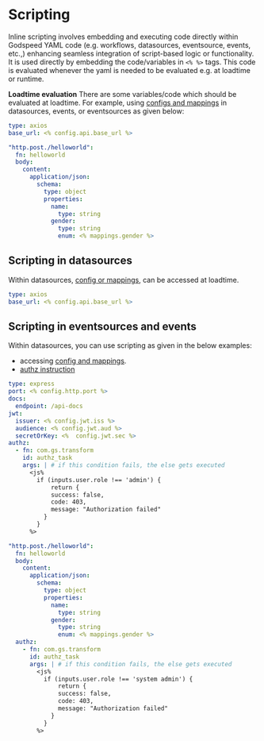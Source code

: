 # Scripting

Inline scripting involves embedding and executing code directly within Godspeed YAML code (e.g. workflows, datasources, eventsource, events, etc.,) enhancing seamless integration of script-based logic or functionality.   
It is used directly by embedding the code/variables in `<% %>` tags. This code is evaluated whenever the yaml is needed to be evaluated e.g. at loadtime or runtime. 
     
**Loadtime evaluation** There are some variables/code which should be evaluated at loadtime. For example, using [configs and mappings](../config-and-mappings/config.md) in datasources, events, or eventsources as given below:
```yaml title=src/datasources/api.yaml
type: axios
base_url: <% config.api.base_url %>
```
```yaml title=src/events/helloworld.yaml
"http.post./helloworld":
  fn: helloworld
  body:
    content:
      application/json:
        schema:
          type: object
          properties:
            name:
              type: string
            gender:
              type: string
              enum: <% mappings.gender %>
```
<!-- d
## Default language at global level
The default language is `js`. You can change the default language globally in `defaults.lang` key in `config/default.yaml`. It will be applicable everywhere unless overridden explicitly.    
```yaml title=config/default.yaml
defaults:
  lang: js #coffee
```

## Override the default language
You can override the default language by specifying the language inside the starting tag like `<coffee%` or `<js%`
```yaml
type: axios
base_url: <js% config.api.base_url %>
port: <coffee% config.port %>
```
<!-- 
## Scripting in workflows
We use scripting in workflows/functions for dynamic evaluation of variables in `<% %>` tags.

### Accessing ctx properties using scripting

The values of all [`ctx`](/docs/microservices-framework/workflows/native-language-functions.md#gscontext) properties can be assessed using scripting tags.

**1. Evaluating the inputs using scripting**

```yaml
summary: Summing x + y
description: Here we sum two hardcoded x and y values. Feel free to try using API inputs from body or params!
tasks:
  - id: sum_step1
    description: add two numbers
    fn: com.gs.transform
    args: <% inputs.body.x + inputs.body.y %>
```

**2. Evaluating the outputs using scripting**
```yaml
summary: Summing x + y
description: Here we sum two hardcoded x and y values. Feel free to try using API inputs from body or params!
tasks:
  - id: sum_step1
    description: add two numbers
    fn: com.gs.transform
    args: <% inputs.body.x + inputs.body.y %>
  - id: sum_step2
    fn: com.gs.return
    args: <% outputs.sum_step1 %>
```

**3. Evaluating the outputs using scripting bracket notation**
```yaml
  summary: parallel function
  tasks:
    - id: parallel
      fn: com.gs.parallel
      tasks:
        - id: 1st
          fn: com.gs.return
          args: "నమస్కారం"

        - id: 2nd
          fn: com.gs.return
          args: "नमस्ते"

        - id: 3rd
          fn: com.gs.return
          args: "Hello"
    - id: step2
      fn: com.gs.return
      args: |
        <% outputs["1st"] %>
```

### Dynamic evaluation using coffee/js scripting

You can use coffee/js to write embedded code in:
- args which are the arguments to the the function.
- transformations in [`com.gs.transform`](/docs/microservices-framework/workflows/yaml-workflows/inbuilt-workflows.md#comgstransform) and [`com.gs.return`](/docs/microservices-framework/workflows/yaml-workflows/inbuilt-workflows.md#comgsreturn)
- [authz instruction](../authorization/authz-usecases.md/#c-authorization-at-task-level) at task level.
- [on_error](../workflows/yaml-workflows/workflow-dsl.md/#error-handling) in workflow tasks.

**1. Scripting with coffee**
```
summary: test the coffee scripting
id: coffee_workflow
description: Test the coffee script
tasks:
  - id: sum
    fn: com.gs.transform
    args: |
      <coffee% 
        if inputs.query.name
          return "Hello Shirisha"
        else 
          return "Hello Developer"
      %>
```
**2. Scripting with Javascript**
```
summary: performing js scrpit 
tasks:
  - id: first_task
    fn: com.gs.return
    args: |
      <js%
        if(inputs.query.name){
          return `Hello ${inputs.query.name}!`
        }
        return 'Hello Developer!'
      %>
```

:::info Compile-time configuration data and mappings are present, however at runtime, the context (`ctx`) becomes available. 
::: -->

## Scripting in datasources
Within datasources, [config or mappings](../config-and-mappings/config.md), can be accessed at loadtime.
```yaml title=src/datasources/api.yaml
type: axios
base_url: <% config.api.base_url %>
```

## Scripting in eventsources and events
Within datasources, you can use scripting as given in the below examples:   
- accessing [config and mappings](../config-and-mappings/config.md).
- [authz instruction](../authorization/authz-usecases.md/#a-authorization-at-event-source-level)
```yaml title=eventsources/http.yaml
type: express
port: <% config.http.port %>
docs:
  endpoint: /api-docs
jwt:
  issuer: <% config.jwt.iss %>
  audience: <% config.jwt.aud %>
  secretOrKey: <%  config.jwt.sec %>
authz:
  - fn: com.gs.transform 
    id: authz_task
    args: | # if this condition fails, the else gets executed
      <js% 
        if (inputs.user.role !== 'admin') { 
            return {
            success: false, 
            code: 403,
            message: "Authorization failed"
          }
        }
      %>  
```

```yaml title=src/events/helloworld.yaml
"http.post./helloworld":
  fn: helloworld
  body:
    content:
      application/json:
        schema:
          type: object
          properties:
            name:
              type: string
            gender:
              type: string
              enum: <% mappings.gender %>
  authz:
    - fn: com.gs.transform 
      id: authz_task
      args: | # if this condition fails, the else gets executed
        <js% 
          if (inputs.user.role !== 'system admin') { 
              return {
              success: false, 
              code: 403,
              message: "Authorization failed"
            }
          }
        %>   
```
